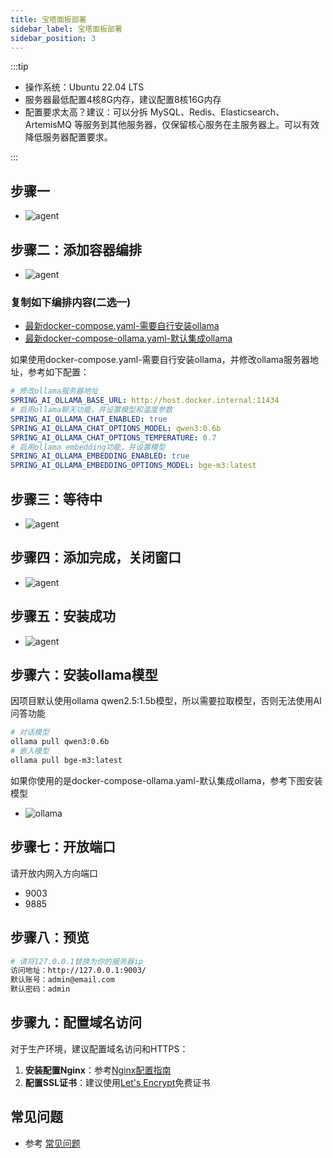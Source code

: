 ```yaml
---
title: 宝塔面板部署
sidebar_label: 宝塔面板部署
sidebar_position: 3
---
```


:::tip

- 操作系统：Ubuntu 22.04 LTS
- 服务器最低配置4核8G内存，建议配置8核16G内存
- 配置要求太高？建议：可以分拆 MySQL、Redis、Elasticsearch、ArtemisMQ 等服务到其他服务器，仅保留核心服务在主服务器上。可以有效降低服务器配置要求。

:::

## 步骤一

- ![agent](/img/deploy/baota/baota_1.png)

## 步骤二：添加容器编排

- ![agent](/img/deploy/baota/baota_2.png)

### 复制如下编排内容(二选一)

- [最新docker-compose.yaml-需要自行安装ollama](https://gitee.com/270580156/weiyu/blob/main/deploy/docker/docker-compose.yaml)
- [最新docker-compose-ollama.yaml-默认集成ollama](https://gitee.com/270580156/weiyu/blob/main/deploy/docker/docker-compose-ollama.yaml)

如果使用docker-compose.yaml-需要自行安装ollama，并修改ollama服务器地址，参考如下配置：

```yaml
# 修改ollama服务器地址
SPRING_AI_OLLAMA_BASE_URL: http://host.docker.internal:11434
# 启用ollama聊天功能，并设置模型和温度参数
SPRING_AI_OLLAMA_CHAT_ENABLED: true
SPRING_AI_OLLAMA_CHAT_OPTIONS_MODEL: qwen3:0.6b
SPRING_AI_OLLAMA_CHAT_OPTIONS_TEMPERATURE: 0.7
# 启用ollama embedding功能，并设置模型
SPRING_AI_OLLAMA_EMBEDDING_ENABLED: true
SPRING_AI_OLLAMA_EMBEDDING_OPTIONS_MODEL: bge-m3:latest
```

## 步骤三：等待中

- ![agent](/img/deploy/baota/baota_3.png)

## 步骤四：添加完成，关闭窗口

- ![agent](/img/deploy/baota/baota_4.png)

## 步骤五：安装成功

- ![agent](/img/deploy/baota/baota_5.png)

## 步骤六：安装ollama模型

因项目默认使用ollama qwen2.5:1.5b模型，所以需要拉取模型，否则无法使用AI问答功能

```bash
# 对话模型
ollama pull qwen3:0.6b
# 嵌入模型
ollama pull bge-m3:latest
```

如果你使用的是docker-compose-ollama.yaml-默认集成ollama，参考下图安装模型

- ![ollama](/img/deploy/baota/baota-ollama.png)

## 步骤七：开放端口

请开放内网入方向端口

- 9003
- 9885

## 步骤八：预览

```bash
# 请将127.0.0.1替换为你的服务器ip
访问地址：http://127.0.0.1:9003/
默认账号：admin@email.com
默认密码：admin
```

## 步骤九：配置域名访问

对于生产环境，建议配置域名访问和HTTPS：

1. **安装配置Nginx**：参考[Nginx配置指南](./depend/nginx.md)
2. **配置SSL证书**：建议使用[Let's Encrypt](./depend/letsencrypt.md)免费证书

## 常见问题

- 参考 [常见问题](/docs/faq)
